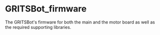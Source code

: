 # GRITSBot_firmware
The GRITSBot's firmware for both the main and the motor board as well as the required supporting libraries.
